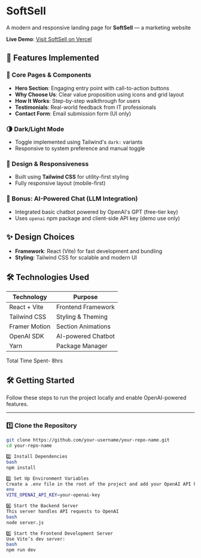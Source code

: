 # SoftSell
A modern and responsive landing page for **SoftSell** — a marketing	website	

**Live Demo**: [Visit SoftSell on Vercel](https://soft-sell-eight-alpha.vercel.app)


## 🚀 Features Implemented

### 🧩 Core Pages & Components

- **Hero Section**: Engaging entry point with call-to-action buttons
- **Why Choose Us**: Clear value proposition using icons and grid layout
- **How It Works**: Step-by-step walkthrough for users
- **Testimonials**: Real-world feedback from IT professionals
- **Contact Form**: Email submission form (UI only)

### 🌗 Dark/Light Mode

- Toggle implemented using Tailwind's `dark:` variants
- Responsive to system preference and manual toggle

### 🎨 Design & Responsiveness

- Built using **Tailwind CSS** for utility-first styling
- Fully responsive layout (mobile-first)
  
### 🧠 Bonus: AI-Powered Chat (LLM Integration)

- Integrated basic chatbot powered by OpenAI's GPT (free-tier key)
- Uses `openai` npm package and client-side API key (demo use only)

## ✨ Design Choices

- **Framework**: React (Vite) for fast development and bundling
- **Styling**: Tailwind CSS for scalable and modern UI

## 🛠 Technologies Used

| Technology      | Purpose                          |
|-----------------|----------------------------------|
| React + Vite    | Frontend Framework               |
| Tailwind CSS    | Styling & Theming                |
| Framer Motion   | Section Animations               |
| OpenAI SDK      | AI-powered Chatbot               |
| Yarn            | Package Manager                  |

Total Time Spent- 8hrs

## 🛠️ Getting Started

Follow these steps to run the project locally and enable OpenAI-powered features.

---

### 1️⃣ Clone the Repository
```bash
git clone https://github.com/your-username/your-repo-name.git
cd your-repo-name

2️⃣ Install Dependencies
bash
npm install

3️⃣ Set Up Environment Variables
Create a .env file in the root of the project and add your OpenAI API key
env
VITE_OPENAI_API_KEY=your-openai-key

4️⃣ Start the Backend Server
This server handles API requests to OpenAI
bash
node server.js

5️⃣ Start the Frontend Development Server
Use Vite’s dev server:
bash
npm run dev

